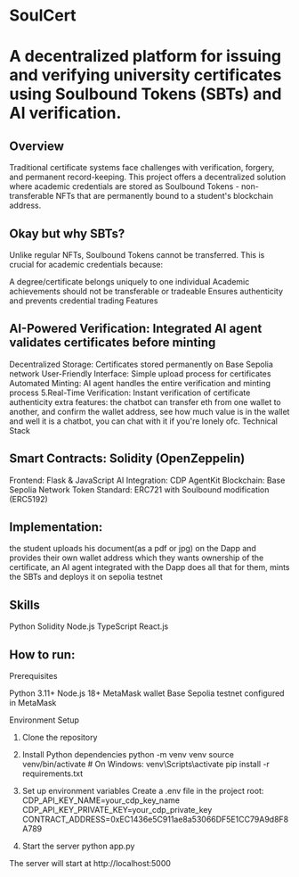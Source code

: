# SoulCert
# A decentralized platform for issuing and verifying university certificates using Soulbound Tokens (SBTs) and AI verification.
## Overview
Traditional certificate systems face challenges with verification, forgery, and permanent record-keeping. This project offers a decentralized solution where academic credentials are stored as Soulbound Tokens - non-transferable NFTs that are permanently bound to a student's blockchain address.

## Okay but why SBTs?
Unlike regular NFTs, Soulbound Tokens cannot be transferred. This is crucial for academic credentials because:

A degree/certificate belongs uniquely to one individual
Academic achievements should not be transferable or tradeable
Ensures authenticity and prevents credential trading
Features

## AI-Powered Verification: Integrated AI agent validates certificates before minting
Decentralized Storage: Certificates stored permanently on Base Sepolia network
User-Friendly Interface: Simple upload process for certificates
Automated Minting: AI agent handles the entire verification and minting process
5.Real-Time Verification: Instant verification of certificate authenticity
extra features: the chatbot can transfer eth from one wallet to another, and confirm the wallet address, see how much value is in the wallet and well it is a chatbot, you can chat with it if you're lonely ofc.
Technical Stack

## Smart Contracts: Solidity (OpenZeppelin)
Frontend: Flask & JavaScript
AI Integration: CDP AgentKit
Blockchain: Base Sepolia Network
Token Standard: ERC721 with Soulbound modification (ERC5192)

## Implementation:
the student uploads his document(as a pdf or jpg) on the Dapp and provides their own wallet address which they wants ownership of the certificate, an AI agent integrated with the Dapp does all that for them, mints the SBTs and deploys it on sepolia testnet

## Skills
Python
Solidity
Node.js
TypeScript
React.js

## How to run:
Prerequisites

Python 3.11+
Node.js 18+
MetaMask wallet
Base Sepolia testnet configured in MetaMask

Environment Setup

1. Clone the repository

2. Install Python dependencies
python -m venv venv
source venv/bin/activate  # On Windows: venv\Scripts\activate
pip install -r requirements.txt

3. Set up environment variables
Create a .env file in the project root:
CDP_API_KEY_NAME=your_cdp_key_name
CDP_API_KEY_PRIVATE_KEY=your_cdp_private_key
CONTRACT_ADDRESS=0xEC1436e5C911ae8a53066DF5E1CC79A9d8F8A789

4. Start the server
python app.py

The server will start at http://localhost:5000
